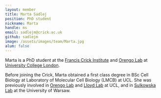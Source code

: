 ```yaml
---
layout: member
title: Marta Sadlej
position: PhD student
nickname: Marta
handle: ms
email: sadlejm@crick.ac.uk
github: sadlejm
image: /assets/images/team/Marta.jpg
alum: false
---
```

Marta is a PhD student at the [Francis Crick Institute] and [Orengo Lab] at [University College London].

Before joining the Crick, Marta obtained a first class degree in BSc Cell Biology at Laboratory of Molecular Cell Biology (LMCB) at UCL. She was previously involved in [Orengo Lab] and [Lloyd Lab] at UCL, and in [Sulkowska Lab] at the University of Warsaw. 

[Francis Crick Institute]: https://www.crick.ac.uk
[University College London]:https://www.ucl.ac.uk/
[Orengo Lab]:https://www.ucl.ac.uk/orengo-group/
[Lloyd Lab]:https://www.ucl.ac.uk/lmcb/users/alison-lloyd
[Sulkowska Lab]:https://jsulkowska.cent.uw.edu.pl/